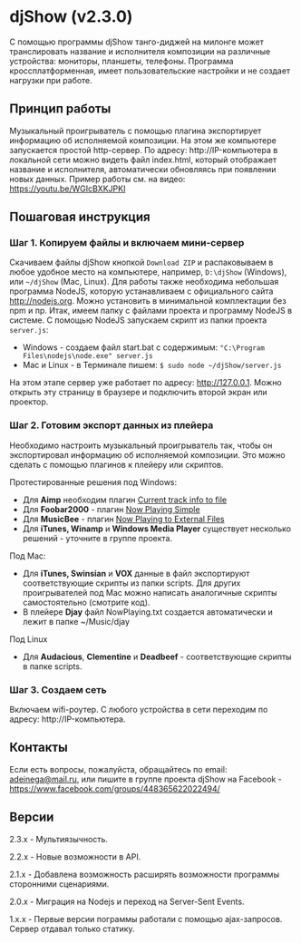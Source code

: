 # djShow (v2.3.0)

С помощью программы djShow танго-диджей на милонге может транслировать название и исполнителя композиции на различные устройства: мониторы, планшеты, телефоны. Программа кроссплатформенная, имеет пользовательские настройки и не создает нагрузки при работе.


## Принцип работы

Музыкальный проигрыватель с помощью плагина экспортирует информацию об исполняемой композиции. На этом же компьютере запускается простой http-сервер. По адресу: http://IP-компьютера в локальной сети можно видеть файл index.html, который отображает название и исполнителя, автоматически обновляясь при появлении новых данных. Пример работы см. на видео: https://youtu.be/WGIcBXKJPKI


## Пошаговая инструкция

### Шаг 1. Копируем файлы и включаем мини-сервер

Скачиваем файлы djShow кнопкой `Download ZIP` и распаковываем в любое удобное место на компьютере, например, `D:\djShow` (Windows), или `~/djShow` (Mac, Linux). Для работы также необходима небольшая программа NodeJS, которую устанавливаем с официального сайта http://nodejs.org. Можно установить в минимальной комплектации без npm и пр. Итак, имеем папку с файлами проекта и программу NodeJS в системе. С помощью NodeJS запускаем скрипт из папки проекта `server.js`:
- Windows - создаем файл start.bat с содержимым: `"C:\Program Files\nodejs\node.exe" server.js`
- Mac и Linux - в Терминале пишем: `$ sudo node ~/djShow/server.js`

На этом этапе сервер уже работает по адресу: http://127.0.0.1. Можно открыть эту страницу в браузере и подключить второй экран или проектор.

### Шаг 2. Готовим экспорт данных из плейера

Необходимо настроить музыкальный проигрыватель так, чтобы он экспортировал информацию об исполняемой композиции. Это можно сделать с помощью плагинов к плейеру или скриптов.

Протестированные решения под Windows:
- Для **Aimp** необходим плагин [Current track info to file](https://github.com/SevaXXL/djShow/wiki/Export-from-Aimp-Windows)
- Для **Foobar2000** - плагин [Now Playing Simple](https://github.com/SevaXXL/djShow/wiki/Export-from-Foobar2000-Windows)
- Для **MusicBee** - плагин [Now Playing to External Files](https://github.com/SevaXXL/djShow/wiki/Export-from-MusicBee-Windows)
- Для **iTunes, Winamp** и **Windows Media Player** существует несколько решений - уточните в группе проекта.

Под Mac:
- Для **iTunes, Swinsian** и **VOX** данные в файл экспортируют соответствующие скрипты из папки scripts. Для других проигрывателей под Mac можно написать аналогичные скрипты самостоятельно (смотрите код).
- В плейере **Djay** файл NowPlaying.txt создается автоматически и лежит в папке ~/Music/djay

Под Linux
- Для **Audacious**, **Clementine** и **Deadbeef** - соответствующие скрипты в папке scripts.

### Шаг 3. Создаем сеть

Включаем wifi-роутер. С любого устройства в сети переходим по адресу: http://IP-компьютера.


## Контакты

Если есть вопросы, пожалуйста, обращайтесь по email: adeinega@mail.ru, или пишите в группе проекта djShow на Facebook - https://www.facebook.com/groups/448365622022494/


## Версии

2.3.x - Мультиязычность.

2.2.x - Новые возможности в API.

2.1.x - Добавлена возможность расширять возможности программы сторонними сценариями.

2.0.x - Миграция на Nodejs и переход на Server-Sent Events.

1.x.x - Первые версии пограммы работали с помощью ajax-запросов. Сервер отдавал только статику.